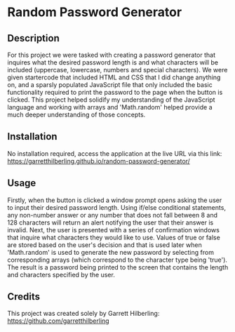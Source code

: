 # Random Password Generator

## Description
For this project we were tasked with creating a password generator that inquires what the desired password length is and what characters will be included (uppercase, lowercase, numbers and special characters). We were given startercode that included HTML and CSS that I did change anything on, and a sparsly populated JavaScript file that only included the basic functionality required to print the password to the page when the button is clicked. This project helped solidify my understanding of the JavaScript language and working with arrays and 'Math.random' helped provide a much deeper understanding of those concepts. 

## Installation
No installation required, access the application at the live URL via this link: https://garretthilberling.github.io/random-password-generator/

## Usage
Firstly, when the button is clicked a window prompt opens asking the user to input their desired password length. Using if/else conditional statements, any non-number answer or any number that does not fall between 8 and 128 characters will return an alert notifying the user that their answer is invalid. Next, the user is presented with a series of confirmation windows that inquire what characters they would like to use. Values of true or false are stored based on the user's decision and that is used later when 'Math.random' is used to generate the new password by selecting from corresponding arrays (which correspond to the character type being 'true'). The result is a password being printed to the screen that contains the length and characters specified by the user.

## Credits
This project was created solely by Garrett Hilberling: https://github.com/garretthilberling
